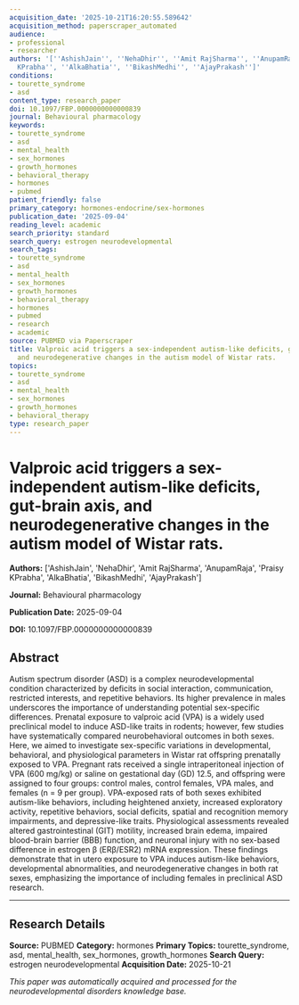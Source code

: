 ```yaml
---
acquisition_date: '2025-10-21T16:20:55.589642'
acquisition_method: paperscraper_automated
audience:
- professional
- researcher
authors: '[''AshishJain'', ''NehaDhir'', ''Amit RajSharma'', ''AnupamRaja'', ''Praisy
  KPrabha'', ''AlkaBhatia'', ''BikashMedhi'', ''AjayPrakash'']'
conditions:
- tourette_syndrome
- asd
content_type: research_paper
doi: 10.1097/FBP.0000000000000839
journal: Behavioural pharmacology
keywords:
- tourette_syndrome
- asd
- mental_health
- sex_hormones
- growth_hormones
- behavioral_therapy
- hormones
- pubmed
patient_friendly: false
primary_category: hormones-endocrine/sex-hormones
publication_date: '2025-09-04'
reading_level: academic
search_priority: standard
search_query: estrogen neurodevelopmental
search_tags:
- tourette_syndrome
- asd
- mental_health
- sex_hormones
- growth_hormones
- behavioral_therapy
- hormones
- pubmed
- research
- academic
source: PUBMED via Paperscraper
title: Valproic acid triggers a sex-independent autism-like deficits, gut-brain axis,
  and neurodegenerative changes in the autism model of Wistar rats.
topics:
- tourette_syndrome
- asd
- mental_health
- sex_hormones
- growth_hormones
- behavioral_therapy
type: research_paper
---
```


# Valproic acid triggers a sex-independent autism-like deficits, gut-brain axis, and neurodegenerative changes in the autism model of Wistar rats.

**Authors:** ['AshishJain', 'NehaDhir', 'Amit RajSharma', 'AnupamRaja', 'Praisy KPrabha', 'AlkaBhatia', 'BikashMedhi', 'AjayPrakash']

**Journal:** Behavioural pharmacology

**Publication Date:** 2025-09-04

**DOI:** 10.1097/FBP.0000000000000839

## Abstract

Autism spectrum disorder (ASD) is a complex neurodevelopmental condition characterized by deficits in social interaction, communication, restricted interests, and repetitive behaviors. Its higher prevalence in males underscores the importance of understanding potential sex-specific differences. Prenatal exposure to valproic acid (VPA) is a widely used preclinical model to induce ASD-like traits in rodents; however, few studies have systematically compared neurobehavioral outcomes in both sexes. Here, we aimed to investigate sex-specific variations in developmental, behavioral, and physiological parameters in Wistar rat offspring prenatally exposed to VPA. Pregnant rats received a single intraperitoneal injection of VPA (600 mg/kg) or saline on gestational day (GD) 12.5, and offspring were assigned to four groups: control males, control females, VPA males, and females (n = 9 per group). VPA-exposed rats of both sexes exhibited autism-like behaviors, including heightened anxiety, increased exploratory activity, repetitive behaviors, social deficits, spatial and recognition memory impairments, and depressive-like traits. Physiological assessments revealed altered gastrointestinal (GIT) motility, increased brain edema, impaired blood-brain barrier (BBB) function, and neuronal injury with no sex-based difference in estrogen β (ERβ/ESR2) mRNA expression. These findings demonstrate that in utero exposure to VPA induces autism-like behaviors, developmental abnormalities, and neurodegenerative changes in both rat sexes, emphasizing the importance of including females in preclinical ASD research.

---

## Research Details

**Source:** PUBMED
**Category:** hormones
**Primary Topics:** tourette_syndrome, asd, mental_health, sex_hormones, growth_hormones
**Search Query:** estrogen neurodevelopmental
**Acquisition Date:** 2025-10-21

*This paper was automatically acquired and processed for the neurodevelopmental disorders knowledge base.*
